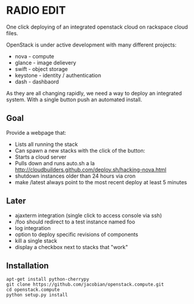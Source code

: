 RADIO EDIT
==========

One click deploying of an integrated openstack cloud on rackspace cloud files.

OpenStack is under active development with many different projects:

 * nova - compute
 * glance - image delievery
 * swift - object storage
 * keystone - identity / authentication
 * dash - dashbaord

As they are all changing rapidly, we need a way to deploy an integrated system.  With a single button push an automated install.


Goal
----

Provide a webpage that:

 * Lists all running the stack
 * Can spawn a new stacks with the click of the button:
  * Starts a cloud server
  * Pulls down and runs auto.sh a la http://cloudbuilders.github.com/deploy.sh/hacking-nova.html
 * shutdown instances older than 24 hours via cron
 * make /latest always point to the most recent deploy at least 5 minutes


Later
-----

 * ajaxterm integration (single click to access console via ssh)
 * /foo should redirect to a test instance named foo
 * log integration
 * option to deploy specific revisions of components
 * kill a single stack
 * display a checkbox next to stacks that "work"


Installation
------------

    apt-get install python-cherrypy
    git clone https://github.com/jacobian/openstack.compute.git
    cd openstack.compute
    python setup.py install

